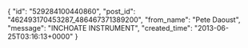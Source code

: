  {
   "id": "529284100440860",
   "post_id": "462493170453287_486467371389200",
   "from_name": "Pete Daoust",
   "message": "INCHOATE INSTRUMENT",
   "created_time": "2013-06-25T03:16:13+0000"
 }
